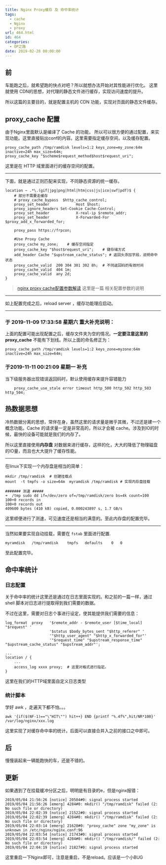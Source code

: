 ```yaml
---
title: Nginx Proxy缓存 及 命中率统计
tags:
  - cache
  - Nginx
  - proxy
url: 464.html
id: 464
categories:
  - OP之路
date: 2019-02-28 00:00:00
---
```


前
-

车能跑之后，就希望跑的快点对吧？所以就想办法开始对其性能进行优化。 这里就使用 CDN的思想，对代理的静态文件进行缓存，实现访问速度的提升。

所以这篇的主要目的，就是配置主机的 CDN 功能，实现对页面的静态文件缓存。

proxy_cache 配置
--------------

由于Nginx里面默认是编译了 Cache 的功能， 所以可以很方便的通过配置，来实现功能。这里直接贴出conf的内容。这里需要指定缓存空间，以及缓存配置。

    proxy_cache_path /tmp/ramdisk levels=1:2 keys_zone=my_zone:64m inactive=24h max_size=64m;
    proxy_cache_key "$scheme$request_method$host$request_uri";

这里是在 HTTP 域里面进行的缓存空间的配置。

* * *

下面，就是通过正则匹配来实现，不同静态资源的统一缓存。

    location ~ .*\.(gif|jpg|png|html|htm|css|js|ico|swf|pdf)$ {
        # 部分不需要走缓存
        # proxy_cache_bypass  $http_cache_control;
        proxy_set_header            Host $host;
        proxy_ignore_headers Set-Cookie Cache-Control;   
        proxy_set_header            X-real-ip $remote_addr;
        proxy_set_header            X-Forwarded-For $proxy_add_x_forwarded_for;
    
        proxy_pass https://frpcon;
    
        #Use Proxy Cache
        proxy_cache my_zone;    # 缓存空间指定
        proxy_cache_key "$host$request_uri";    # 键存储方式  
        add_header Cache "$upstream_cache_status"; # 返回头添加字段，说明命中状态
        proxy_cache_valid  200 304 301 302 8h;  # 不同返回码的有效时间
        proxy_cache_valid  404 1m;
        proxy_cache_valid  any 2d;
    }

> [nginx proxy cache配置参数解读](https://segmentfault.com/a/1190000012680453) 这里是一篇 相关配置参数的说明

* * *

如上配置完成之后，reload server ，缓存功能理应启动。

* * *

### **于 2019-11-09 17:33:58 星期六 重大补充说明**：

上面的配置可能出现配置之后，缓存文件夹为空的情况。**一定要注意这里的proxy_cache** 不能有下划线。所以上面的命名修正为：

    proxy_cache_path /tmp/ramdisk levels=1:2 keys_zone=myzone:64m inactive=24h max_size=64m;

### **于2019-11-11 00:21:09 星期一 补充**

当下级服务器出现错误返回码时，默认使用缓存来提升容错能力

        proxy_cache_use_stale error timeout http_500 http_502 http_503 http_504;

热数据思想
-----

冷热数据分离的思想，常伴在身，虽然这里的请求量是微乎其微，不过还是建一个概念功能。Cache 的请求量一定是非常高的，所以才会被 cache。涉及到IO的时候，最快的设备可能就是我们的内存了。

所以这里直接使用**内存盘** 对数据来进行缓存，这样的化，大大的降低了物理磁盘的IO量，而且也大大提升了缓存性能。

* * *

在linux下实现一个内存盘是相当的简单：

    mkdir /tmp/ramdisk  # 创建挂载点
    mount  -t tmpfs -o size=64m  myramdisk /tmp/ramdisk # 实现内存盘挂载
    
    ####### 测速 #####
    ➜  /tmp sudo dd if=/dev/zero of=/tmp/ramdisk/zero bs=4k count=100
    100+0 records in
    100+0 records out
    409600 bytes (410 kB) copied, 0.000243897 s, 1.7 GB/s

这里顺便进行了测速，可见速度还是相当的满意的。至此内存盘的配置完毕。

* * *

当然如果要实现自动挂载，需要在 `fstab` 里面进行配置.

    myramdisk   /tmp/ramdisk    tmpfs   defaults    0   0

至此配置完毕。

命中率统计
-----

### 日志配置

关于命中率的统计这里还是通过在日志里面实现的。和之前的一篇一样，通过 shell 脚本对日志进行提取得到我们需要的数据。

不过在这里，需要对日志个事进行设定，使其能提供我们需要的信息：

    log_format  proxy   '$remote_addr - $remote_user [$time_local] "$request" '
                        '$status $body_bytes_sent "$http_referer" '
                        '"$http_user_agent" "$http_x_forwarded_for"'
                        '"$request_time" "$upstream_response_time" "$upstream_cache_status" "$upstream_addr"';
    
    ...
    location / {
        ...
        access_log xxxx proxy;  # 这里对格式进行指定。
    }

这里在我们的HTTP域里面自定义日志类型

### 统计脚本

学好 awk ，走遍天下都不怕。。。

    awk '{if($(NF-1)=="\"HIT\"") hit++} END {printf "%.4f%",hit/NR*100}' /var/log/nginx/xxx.log

这里实现了对缓存命中率的统计。后面可以直接合并入之前的接口之中即可。

后
-

慢慢装起来一辆能跑快的车，还是不错的。

更新
--

如果遇到了在挂载缓冲分区之后，明明是有目录的e，但是nginx报错：

    2019/05/04 21:56:26 [notice] 20504#0: signal process started
    2019/05/04 21:56:26 [emerg] 4284#0: mkdir() "/tmp/ramdisk" failed (2: No such file or directory)
    2019/05/04 22:02:39 [notice] 21522#0: signal process started
    2019/05/04 22:02:39 [emerg] 4284#0: mkdir() "/tmp/ramdisk" failed (2: No such file or directory)
    2019/05/04 22:03:14 [emerg] 21628#0: "proxy_cache" zone "my_zone" is unknown in /etc/nginx/nginx.conf:96
    2019/05/04 22:03:54 [notice] 21743#0: signal process started
    2019/05/04 22:03:54 [emerg] 4284#0: mkdir() "/tmp/ramdisk/" failed (2: No such file or directory)
    2019/05/04 22:04:19 [notice] 21827#0: signal process started

这里重启一下Nginx即可，注意是重启，不是reload。应该是一个小BUG